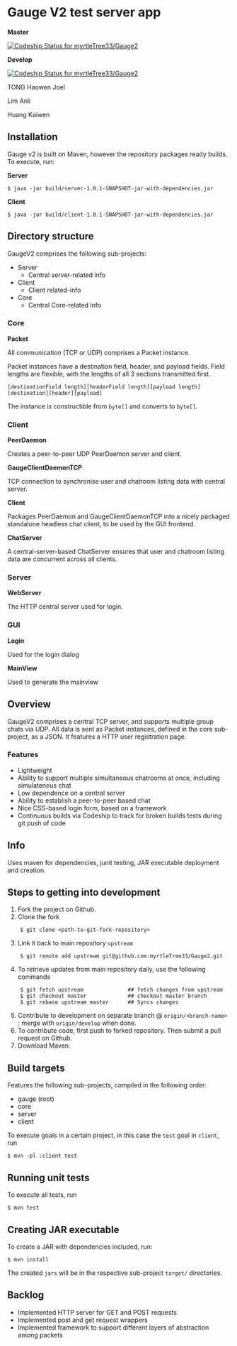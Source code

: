 Gauge V2 test server app
=============================

**Master**

[ ![Codeship Status for myrtleTree33/Gauge2](https://codeship.com/projects/416f6d60-bf4b-0132-3732-360c0bcd4f13/status?branch=master)](https://codeship.com/projects/72921)

**Develop**

[ ![Codeship Status for myrtleTree33/Gauge2](https://codeship.com/projects/416f6d60-bf4b-0132-3732-360c0bcd4f13/status?branch=develop)](https://codeship.com/projects/72921)

TONG Haowen Joel

Lim Anli

Huang Kaiwen


## Installation

Gauge v2 is built on Maven, however the repository packages ready builds.  To execute, run:


**Server**

    $ java -jar build/server-1.0.1-SNAPSHOT-jar-with-dependencies.jar

**Client**

    $ java -jar build/client-1.0.1-SNAPSHOT-jar-with-dependencies.jar
    
    
## Directory structure

GaugeV2 comprises the following sub-projects:

- Server
  - Central server-related info
- Client
  - Client related-info
- Core
  - Central Core-related info
  
### Core
  
**Packet**

All communication (TCP or UDP) comprises a Packet instance.

Packet instances have a destination field, header, and payload fields.  Field lengths are
flexible, with the lengths of all 3 sections transmitted first.

    [destinationField length][headerField length][payload length][destination][header][payload]
    
The instance is constructible from `byte[]` and converts to `byte[]`.


### Client

**PeerDaemon**

Creates a peer-to-peer UDP PeerDaemon server and client.

**GaugeClientDaemonTCP**

TCP connection to synchronise user and chatroom listing data with central server.

**Client**

Packages PeerDaemon and GaugeClientDaemonTCP into a nicely packaged standalone headless
chat client, to be used by the GUI frontend.

**ChatServer**

A central-server-based ChatServer ensures that user and chatroom listing data are concurrent across
all clients.


### Server

**WebServer**

The HTTP central server used for login.


### GUI

**Login**

Used for the login dialog

**MainView**

Used to generate the mainview


  
## Overview

GaugeV2 comprises a central TCP server, and supports multiple group chats via UDP.  All data is sent 
as Packet instances, defined in the core sub-project, as a JSON.  It features a HTTP user registration page.


### Features

- Lightweight
- Ability to support multiple simultaneous chatrooms at once, including simulatenous chat
- Low dependence on a central server
- Ability to establish a peer-to-peer based chat
- Nice CSS-based login form, based on a framework
- Continuous builds via Codeship to track for broken builds tests during git push of code


## Info

Uses maven for dependencies, junit testing, JAR executable deployment and creation.


## Steps to getting into development

1. Fork the project on Github.
2. Clone the fork

```
    $ git clone <path-to-git-fork-repository>
```

3. Link it back to main repository `upstream`

```
    $ git remote add upstream git@github.com:myrtleTree33/Gauge2.git
```
    
    
4. To retrieve updates from main repository daily, use the following commands


```
    $ git fetch upstream              ## fetch changes from upstream
    $ git checkout master             ## checkout master branch
    $ git rebase upstream master      ## Syncs changes
```
   
    
5. Contribute to development on separate branch @ `origin/<branch-name>` ; merge with `origin/develop` when done.
6. To contribute code, first push to forked repository.  Then submit a pull request on Github.
7. Download Maven.


## Build targets

Features the following sub-projects, compiled in the following order:

- gauge (root)
- core
- server
- client

To execute goals in a certain project, in this case the `test` goal in `client`, run

    $ mvn -pl :client test


## Running unit tests

To execute all tests, run

    $ mvn test
    
    
## Creating JAR executable

To create a JAR with dependencies included, run:

    $ mvn install

The created `jars` will be in the respective sub-project `target/` directories.


## Backlog

- Implemented HTTP server for GET and POST requests
- Implemented post and get request wrappers
- Implemented framework to support different layers of abstraction among packets
    

